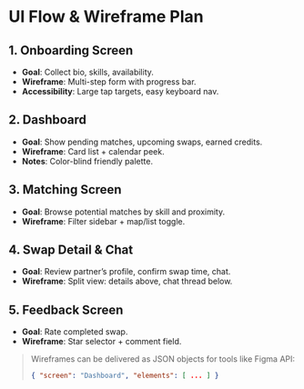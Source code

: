 # UI Flow & Wireframe Plan

## 1. Onboarding Screen
- **Goal**: Collect bio, skills, availability.
- **Wireframe**: Multi-step form with progress bar.
- **Accessibility**: Large tap targets, easy keyboard nav.

## 2. Dashboard
- **Goal**: Show pending matches, upcoming swaps, earned credits.
- **Wireframe**: Card list + calendar peek.
- **Notes**: Color-blind friendly palette.

## 3. Matching Screen
- **Goal**: Browse potential matches by skill and proximity.
- **Wireframe**: Filter sidebar + map/list toggle.

## 4. Swap Detail & Chat
- **Goal**: Review partner’s profile, confirm swap time, chat.
- **Wireframe**: Split view: details above, chat thread below.

## 5. Feedback Screen
- **Goal**: Rate completed swap.
- **Wireframe**: Star selector + comment field.

> Wireframes can be delivered as JSON objects for tools like Figma API:
> ```json
> { "screen": "Dashboard", "elements": [ ... ] }
> ```
